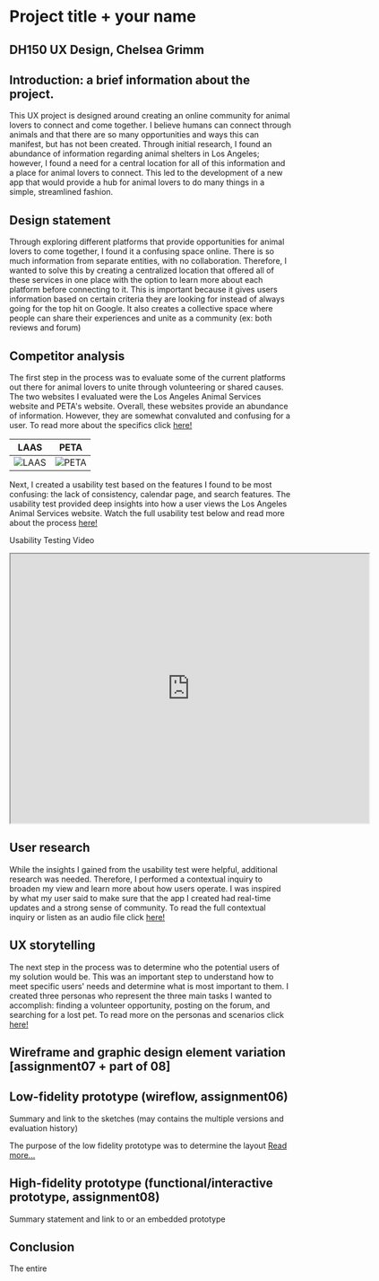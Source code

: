 # Project title + your name
## DH150 UX Design, Chelsea Grimm

## Introduction: a brief information about the project.

This UX project is designed around creating an online community for animal lovers to connect and come together. I believe humans can connect through animals and that there are so many opportunities and ways this can manifest, but has not been created. Through initial research, I found an abundance of information regarding animal shelters in Los Angeles; however, I found a need for a central location for all of this information and a place for animal lovers to connect. This led to the development of a new app that would provide a hub for animal lovers to do many things in a simple, streamlined fashion. 

## Design statement 

Through exploring different platforms that provide opportunities for animal lovers to come together, I found it a confusing space online. There is so much information from separate entities, with no collaboration. Therefore, I wanted to solve this by creating a centralized location that offered all of these services in one place with the option to learn more about each platform before connecting to it. This is important because it gives users information based on certain criteria they are looking for instead of always going for the top hit on Google. It also creates a collective space where people can share their experiences and unite as a community (ex: both reviews and forum)

## Competitor analysis

The first step in the process was to evaluate some of the current platforms out there for animal lovers to unite through volunteering or shared causes. The two websites I evaluated were the Los Angeles Animal Services website and PETA's website. Overall, these websites provide an abundance of information. However, they are somewhat convaluted and confusing for a user. To read more about the specifics click [here!](https://github.com/chelseagrimm/DH_150/blob/master/Assignment_01/README.md)


LAAS | PETA
----------|-----------
![LAAS](https://github.com/chelseagrimm/DH_150/raw/master/Assignment_01/laas.png)|![PETA](https://github.com/chelseagrimm/DH_150/raw/master/Assignment_01/peta.png)

Next, I created a usability test based on the features I found to be most confusing: the lack of consistency, calendar page, and search features. The usability test provided deep insights into how a user views the Los Angeles Animal Services website. Watch the full usability test below and read more about the process [here!](https://github.com/chelseagrimm/DH_150/tree/master/Assignment_02)

Usability Testing Video

<iframe src="https://drive.google.com/file/d/18nDjBYmx-hXS4JzY0ntMC0OD6eCJmyx8/preview" width="640" height="480"></iframe>

## User research 

While the insights I gained from the usability test were helpful, additional research was needed. Therefore, I performed a contextual inquiry to broaden my view and learn more about how users operate. I was inspired by what my user said to make sure that the app I created had real-time updates and a strong sense of community. To read the full contextual inquiry or listen as an audio file click [here!](https://github.com/chelseagrimm/DH_150/blob/master/Assignment_04/READ.md)

## UX storytelling

The next step in the process was to determine who the potential users of my solution would be. This was an important step to understand how to meet specific users' needs and determine what is most important to them. I created three personas who represent the three main tasks I wanted to accomplish: finding a volunteer opportunity, posting on the forum, and searching for a lost pet. To read more on the personas and scenarios click [here!](https://github.com/chelseagrimm/DH_150/blob/master/Assignment_05/READ.md)

## Wireframe and graphic design element variation [assignment07 + part of 08]



## Low-fidelity prototype (wireflow, assignment06)
Summary and link to the sketches (may contains the multiple versions and evaluation history) 

The purpose of the low fidelity prototype was to determine the layout [Read more...](https://github.com/chelseagrimm/DH_150/blob/master/Assignment_06/README.md)

## High-fidelity prototype (functional/interactive prototype, assignment08)
Summary statement and link to or an embedded prototype


## Conclusion

The entire 
